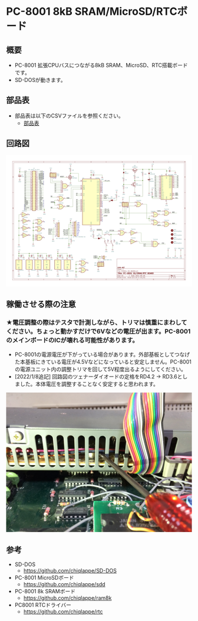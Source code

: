 # PC-8001 8kB SRAM/MicroSD/RTCボード

## 概要

* PC-8001 拡張CPUバスにつながる8kB SRAM、MicroSD、RTC搭載ボードです。
* SD-DOSが動きます。

## 部品表
* 部品表は以下のCSVファイルを参照ください。
  * [部品表](KiCAD/PC8001-SD-8kRAM.csv)

## 回路図
![回路図](image/PC8001-SD-8kRAM.jpg)

## 稼働させる際の注意 
### ★電圧調整の際はテスタで計測しながら、トリマは慎重にまわしてください。ちょっと動かすだけで6Vなどの電圧が出ます。PC-8001のメインボードのICが壊れる可能性があります。

* PC-8001の電源電圧が下がっている場合があります。外部基板としてつなげた本基板にきている電圧が4.5Vなどになっていると安定しません。PC-8001の電源ユニット内の調整トリマを回して5V程度出るようにしてください。
* [2022/1/8追記] 回路図のツェナーダイオードの定格をRD4.2 → RD3.6としました。本体電圧を調整することなく安定すると思われます。

![電圧調整](image/PC-8001電圧調整.jpeg)

## 参考

* SD-DOS
  * https://github.com/chiqlappe/SD-DOS
* PC-8001 MicroSDボード
  * https://github.com/chiqlappe/sdd
* PC-8001 8k SRAMボード
  * https://github.com/chiqlappe/ram8k
* PC8001 RTCドライバー
  * https://github.com/chiqlappe/rtc
